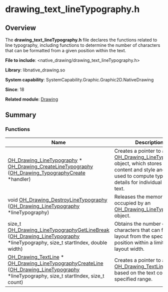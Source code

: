 # drawing_text_lineTypography.h


## Overview

The **drawing_text_lineTypography.h** file declares the functions related to line typography, including functions to determine the number of characters that can be formatted from a given position within the text.

**File to include**: &lt;native_drawing/drawing_text_lineTypography.h&gt;

**Library**: libnative_drawing.so

**System capability**: SystemCapability.Graphic.Graphic2D.NativeDrawing

**Since**: 18

**Related module**: [Drawing](_drawing.md)


## Summary


### Functions

| Name| Description|
| -------- | -------- |
| [OH_Drawing_LineTypography](_drawing.md#oh_drawing_linetypography) \* [OH_Drawing_CreateLineTypography](_drawing.md#oh_drawing_createlinetypography) ([OH_Drawing_TypographyCreate](_drawing.md#oh_drawing_typographycreate) \*handler) | Creates a pointer to an [OH_Drawing_LineTypography](_drawing.md#oh_drawing_linetypography) object, which stores the text content and style and can be used to compute typography details for individual lines of text.|
| void [OH_Drawing_DestroyLineTypography](_drawing.md#oh_drawing_destroylinetypography) ([OH_Drawing_LineTypography](_drawing.md#oh_drawing_linetypography) \*lineTypography) | Releases the memory occupied by an [OH_Drawing_LineTypography](_drawing.md#oh_drawing_linetypography) object.|
| size_t [OH_Drawing_LineTypographyGetLineBreak](_drawing.md#oh_drawing_linetypographygetlinebreak) ([OH_Drawing_LineTypography](_drawing.md#oh_drawing_linetypography) \*lineTypography, size_t startIndex, double width) | Obtains the number of characters that can fit in the layout from the specified position within a limited layout width.|
| [OH_Drawing_TextLine](_drawing.md#oh_drawing_textline) \* [OH_Drawing_LineTypographyCreateLine](_drawing.md#oh_drawing_linetypographycreateline) ([OH_Drawing_LineTypography](_drawing.md#oh_drawing_linetypography) \*lineTypography, size_t startIndex, size_t count) | Creates a pointer to an [OH_Drawing_TextLine](_drawing.md#oh_drawing_textline) object based on the text content in a specified range.|
